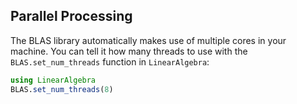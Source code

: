 ## Parallel Processing

The BLAS library automatically makes use of multiple cores in your machine. You can tell it how many threads to use with the `BLAS.set_num_threads` function in `LinearAlgebra`:

````julia
using LinearAlgebra
BLAS.set_num_threads(8)
````


